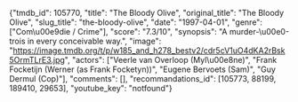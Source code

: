 {"tmdb_id": 105770, "title": "The Bloody Olive", "original_title": "The Bloody Olive", "slug_title": "the-bloody-olive", "date": "1997-04-01", "genre": ["Com\u00e9die / Crime"], "score": "7.3/10", "synopsis": "A murder-\u00e0-trois in every conceivable way.", "image": "https://image.tmdb.org/t/p/w185_and_h278_bestv2/cdr5cV1uO4dKA2rBsk5OrmTLrE3.jpg", "actors": ["Veerle van Overloop (Myl\u00e8ne)", "Frank Focketijn (Werner (as Frank Focketyn))", "Eugene Bervoets (Sam)", "Guy Dermul (Cop)"], "comments": [], "recommandations_id": [105773, 88199, 189410, 29653], "youtube_key": "notfound"}
